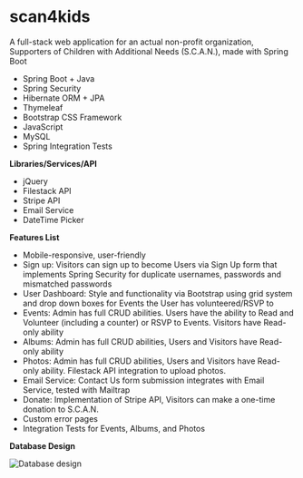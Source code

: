 # scan4kids

A full-stack web application for an actual non-profit organization, Supporters of Children with Additional Needs (S.C.A.N.), made with Spring Boot 

*	Spring Boot + Java
*	Spring Security
*	Hibernate ORM + JPA
*	Thymeleaf
*	Bootstrap CSS Framework
*	JavaScript
*	MySQL
*	Spring Integration Tests

**Libraries/Services/API**
*	jQuery
*	Filestack API
*	Stripe API
*	Email Service
*	DateTime Picker

**Features List**
*	Mobile-responsive, user-friendly
*	Sign up: Visitors can sign up to become Users via Sign Up form that implements Spring Security for duplicate usernames, passwords and mismatched passwords
*	User Dashboard: Style and functionality via Bootstrap using grid system and drop down boxes for Events the User has volunteered/RSVP to
*	Events: Admin has full CRUD abilities. Users have the ability to Read and Volunteer (including a counter) or RSVP to Events. Visitors have Read-only ability
*	Albums: Admin has full CRUD abilities, Users and Visitors have Read-only ability
*	Photos: Admin has full CRUD abilities, Users and Visitors have Read-only ability. Filestack API integration to upload photos.
*	Email Service: Contact Us form submission integrates with Email Service, tested with Mailtrap
*	Donate: Implementation of Stripe API, Visitors can make a one-time donation to S.C.A.N.
*	Custom error pages
*	Integration Tests for Events, Albums, and Photos

**Database Design**

![Database design](https://cdn.filestackcontent.com/YQ4cnqapRPS5vdrzBPXS)
